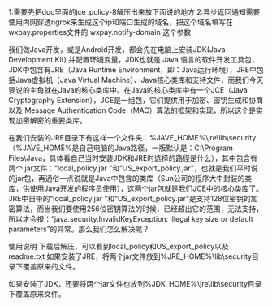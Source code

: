 1:需要先把doc里面的jce_policy-8解压出来放下面说的地方
2:异步返回通知需要使用内网穿透ngrok来生成这个ip和端口生成的域名，把这个域名填写在wxpay.properties文件的
wxpay.notify-domain 这个参数  



我们做Java开发，或是Android开发，都会先在电脑上安装JDK(Java Development Kit) 并配置环境变量，JDK也就是 Java 语言的软件开发工具包，JDK中包含有JRE（Java Runtime Environment，即：Java运行环境），JRE中包括Java虚拟机（Java Virtual Machine）、Java核心类库和支持文件，而我们今天要说的主角就在Java的核心类库中。在Java的核心类库中有一个JCE（Java Cryptography Extension），JCE是一组包，它们提供用于加密、密钥生成和协商以及 Message Authentication Code（MAC）算法的框架和实现，所以这个是实现加密解密的重要类库。

在我们安装的JRE目录下有这样一个文件夹：%JAVE_HOME%\jre\lib\security（%JAVE_HOME%是自己电脑的Java路径，一版默认是：C:\Program Files\Java，具体看自己当时安装JDK和JRE时选择的路径是什么），其中包含有两个.jar文件：“local_policy.jar ”和“US_export_policy.jar”，也就是我们平时说的jar包，再通俗一点说就是Java中包含的类库（Sun公司的程序大牛封装的类库，供使用Java开发的程序员使用），这两个jar包就是我们JCE中的核心类库了。JRE中自带的“local_policy.jar ”和“US_export_policy.jar”是支持128位密钥的加密算法，而当我们要使用256位密钥算法的时候，已经超出它的范围，无法支持，所以才会报：“java.security.InvalidKeyException: Illegal key size or default parameters”的异常。那么我们怎么解决呢？

使用说明
下载后解压，可以看到local_policy和US_export_policy以及readme.txt
如果安装了JRE，将两个jar文件放到%JRE_HOME%\lib\security目录下覆盖原来的文件。

如果安装了JDK，还要将两个jar文件也放到%JDK_HOME%\jre\lib\security目录下覆盖原来文件。